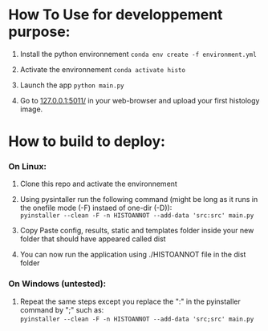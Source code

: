 # How To Use for developpement purpose:
1. Install the python environnement
`conda env create -f environment.yml`

2. Activate the environnement
`conda activate histo`

3. Launch the app
`python main.py`

5. Go to [127.0.0.1:5011/](http://127.0.0.1:5010/) in your web-browser and upload your first histology image.

# How to build to deploy:

### On Linux:
1. Clone this repo and activate the environnement
 
2. Using pysintaller run the following command (might be long as it runs in the onefile mode (-F) instaed of one-dir (-D)):  
```pyinstaller --clean -F -n HISTOANNOT --add-data 'src:src' main.py```

1. Copy Paste config, results, static and templates folder inside your new folder that should have appeared called dist

2. You can now run the application using ./HISTOANNOT file in the dist folder

### On Windows (untested):
1. Repeat the same steps except you replace the ":" in the pyinstaller command by ";" such as:  
```pyinstaller --clean -F -n HISTOANNOT --add-data 'src;src' main.py```